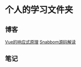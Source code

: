 # 个人的学习文件夹

## 博客
[Vue的响应式原理](https://github.com/how1234/LearningDirectory/blob/master/blog/Vue/Vue%E5%8F%8C%E5%90%91%E7%BB%91%E5%AE%9A%E5%92%8C%E5%93%8D%E5%BA%94%E5%BC%8F%E5%8E%9F%E7%90%86.md)
[Snabbom源码解读](https://github.com/how1234/LearningDirectory/blob/master/blog/Vue/%E9%80%9A%E8%BF%87Snabbom%E6%BA%90%E7%A0%81%E5%88%86%E6%9E%90%EF%BC%8C%E7%90%86%E8%A7%A3VDOM.md)

## 笔记



